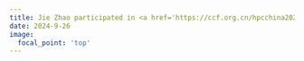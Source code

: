 ```yaml
---
title: Jie Zhao participated in <a href='https://ccf.org.cn/hpcchina2024'>CCF HPC China 2024</a> and be a guest speaker at <a href='https://ccf.org.cn/hpcchina2024/schedule_d_2010'>The 3rd High-Performance Deep Learning System Forum</a>
date: 2024-9-26
image:
  focal_point: 'top'
---
```




